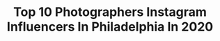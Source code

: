 ---
title: Top 10 Photographers Instagram Influencers In Philadelphia In 2020
description: >-
  Find top photographers Instagram influencers in Philadelphia in 2020. Most popular hashtags: #philadelphia #photography #model #canon.
platform: Instagram
profiles:
  - username: "angeljoyblue"
    fullname: >-
      Angel Blue
    location: "United States"
    followers: 21013
    engagement: 477
    commentsToLikes: 0.027930
    id: ck0uaihu3c99j0i19s88gn0v7
    verified: false
    hashtags: "#meetopera, #space, #ninasimone, #wearelascala"
  - username: "scottworldwidephoto"
    fullname: >-
      Scott Worldwide
    location: "United States"
    followers: 33630
    engagement: 199
    commentsToLikes: 0.012461
    id: ck5he6t8nrco10i11mjfwrecr
    verified: false
    hashtags: ""
  - username: "ramirezanavil"
    fullname: >-
      Anavil Ramirez 🎙
    location: "United States"
    followers: 25683
    engagement: 502
    commentsToLikes: 0.024407
    id: ck5q5gdm7srjs0i11ymyozwk0
    verified: false
    hashtags: "#newyorkgram, #ohiouniversity, #ohiophotographer, #naturalhairstyles"
  - username: "tayloredgenius"
    fullname: >-
      Taylor Mosley 🧠
    location: "United States"
    followers: 31880
    engagement: 49
    commentsToLikes: 0.038594
    id: ck0vxsrfa0j970i1972igygkd
    verified: false
    hashtags: "#photographersphotopicks, #dopexgeniuscollection, #phillyphotographer, #phillymalemodels"
  - username: "trevstudio"
    fullname: >-
      Trevor Dixon
    location: "United States"
    followers: 5348
    engagement: 421
    commentsToLikes: 0.039659
    id: ck5bzos3qrkdj0i11z73jhlzo
    verified: false
    hashtags: "#philadelphiaphotographer, #dark, #bird, #trees"
  - username: "feelinghomeagain"
    fullname: >-
      Hayden
    location: "United States"
    followers: 9412
    engagement: 655
    commentsToLikes: 0.012921
    id: ck5q50gi2qwdv0i119kmwzn2i
    verified: false
    hashtags: "#stopdeletingmyphotosinstagram, #thisisbirth, #twinmama, #twinhomebirth"
  - username: "madebymiz"
    fullname: >-
      Jordan Miz
    location: "United States"
    followers: 3896
    engagement: 1777
    commentsToLikes: 0.043751
    id: ck0ucmshth3yb0i19nw8gkb8u
    verified: false
    hashtags: "#youareok, #livingprooftour, #35mm, #iphone"
  - username: "asubers"
    fullname: >-
      Alex Subers
    location: "United States"
    followers: 47950
    engagement: 1381
    commentsToLikes: 0.010522
    id: ck0w0c5ipdg2q0i1957skki7z
    verified: false
    hashtags: "#photo, #philadelphia, #basketball, #libertybell"
  - username: "_llxm"
    fullname: >-
      Wxll
    location: "United States"
    followers: 2358
    engagement: 1358
    commentsToLikes: 0.080973
    id: ck6u1gqaplmv90j719uz60utk
    verified: false
    hashtags: "#photograph, #maternityphotography, #valentinesgift, #color"
  - username: "rocknrollazero"
    fullname: >-
      Ryan Powell 📷
    location: "United States"
    followers: 19820
    engagement: 278
    commentsToLikes: 0.050572
    id: ck0tv4c5h9vkq0i19itrh7saq
    verified: false
    hashtags: "#90svibes, #80svibes, #carmenmiranda, #maternity"
---